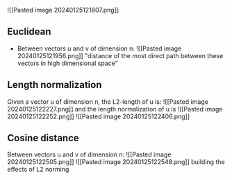 ![[Pasted image 20240125121807.png]]

## Euclidean
- Between vectors u and v of dimension n:
![[Pasted image 20240125121956.png]]
"distance of the most direct path between these vectors in high dimensional space"

## Length normalization
Given a vector u of dimension n, the L2-length of u is:
![[Pasted image 20240125122227.png]]
and the length normalization of u is
![[Pasted image 20240125122252.png]]
![[Pasted image 20240125122406.png]]

## Cosine distance
Between vectors u and v of dimension n:
![[Pasted image 20240125122505.png]]
![[Pasted image 20240125122548.png]]
building the effects of L2 norming